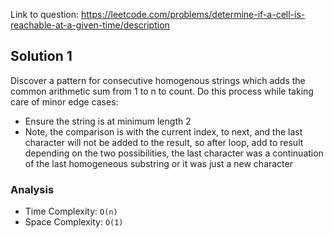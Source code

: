 Link to question: https://leetcode.com/problems/determine-if-a-cell-is-reachable-at-a-given-time/description

## Solution 1

Discover a pattern for consecutive homogenous strings which adds the common arithmetic sum from 1 to n to count. Do this process while taking care of minor edge cases:

- Ensure the string is at minimum length 2
- Note, the comparison is with the current index, to next, and the last character will not be added to the result, so after loop, add to result depending on the two possibilities, the last character was a continuation of the last homogeneous substring or it was just a new character

### Analysis

- Time Complexity: `O(n)`
- Space Complexity: `O(1)`
